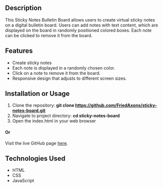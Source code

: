## Description

This Sticky Notes Bulletin Board allows users to create virtual sticky notes on a digital bulletin board. Users can add notes with text content, which are displayed on the board in randomly positioned colored boxes. Each note can be clicked to remove it from the board.

## Features

- Create sticky notes
- Each note is displayed in a randomly chosen color.
- Click on a note to remove it from the board.
- Responsive design that adjusts to different screen sizes.

## Installation or Usage

1. Clone the repository:
**git clone https://github.com/FriedAxons/sticky-notes-board.git**
2. Navigate to project directory:
**cd sticky-notes-board**
3. Open the index.html in your web browser
   
#### Or

Visit the live GitHub page [here](https://friedaxons.github.io/sticky-notes-board/).

## Technologies Used

- HTML
- CSS
- JavaScript
